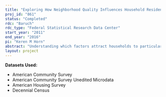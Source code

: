 ```yaml
---
title: "Exploring How Neighborhood Quality Influences Household Residential Choices"
proj_id: "861"
status: "Completed"
rdc: "Baruch"
rdc_type: "Federal Statistical Research Data Center"
start_year: "2011"
end_year: "2016"
pi: "Keren M Horn"
abstract: "Understanding which factors attract households to particular neighborhoods provides a critical lens into neighborhood change. Previous research has found that the neighborhood choices of in-moving households are important drivers of neighborhood change. We still know very little about what neighborhood factors drive these location decisions. This research project explores whether the quality of the zoned public school, the crime rate, and/or the racial composition of a neighborhood differentially attract particular types of households to that neighborhood. Four key dimensions of households – their tenure, income, race, and presence of children – provide the focus for this research.  Using the internal versions of the Decennial Census, the American Community Survey, and the American Housing Survey, along with rich external datasets describing neighborhood characteristics, this project will overcome existing data limitations that have prevented researchers from gaining insight into how neighborhood quality influences household residential choices. These detailed microdata will be employed to estimate separately which neighborhood factors attract households to particular neighborhoods and then model household neighborhood choice, incorporating information on previous residence to improve the specification.  Part of this project will conduct an in-depth exploration of item response rates in each of the different surveys used in order to gain a sense of the quality of the data on previous residence. It will take advantage of the changes in the ways in which the question is asked to see how changing the phrasing of the previous residence variable influences item response rates. We will also examine how differences in survey administration influence item response rates. "
layout: project
---
```


**Datasets Used:**

  - American Community Survey 
  - American Community Survey Unedited Microdata 
  - American Housing Survey 
  - Decennial Census 

